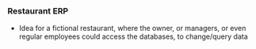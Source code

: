 ### Restaurant ERP

- Idea for a fictional restaurant, where the owner, or managers, or even regular employees could access the databases, to change/query data